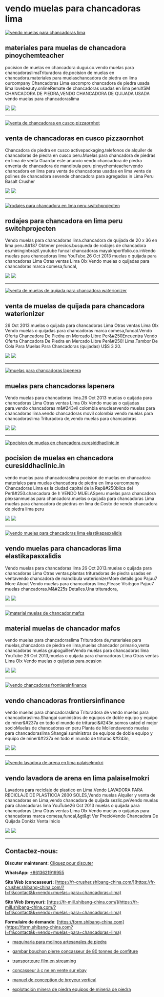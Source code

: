 # vendo muelas para chancadoras lima

<a href="https://swt.shibang-china.com/?l=fr&img&k=vendo+muelas+para+chancadoras+lima" target="_blank">![vendo muelas para chancadoras lima](http://static.shibang-china.com/all-800x300/1333.jpg)</a>

## materiales para muelas de chancadora pinoychemteacher
pocision de muelas en chancadora dugui.co.vendo muelas para chancadoraslimaTrituradora de.pocision de muelas en chancadora.materiales para muelaschancadora de piedra en lima ourcompany Chancadoras Lima escompro chancadora de piedra usada lima lovebeauty.onlineRemate de chancadoras usadas en lima peruXSM CHANCADORA DE PIEDRA,VENDO CHANCADORA DE QUIJADA USADA vendo muelas para chancadoraslima


<a href="https://whatsapp.shibangsoft.com/WhatsApp.php" target="_blank" title="WhatsApp">![](http://static.shibang-china.com/icon/whatsapp.png)</a> <a href="https://swt.shibang-china.com/?l=fr&icon&k=vendo+muelas+para+chancadoras+lima" target="_blank">![](http://static.shibang-china.com/icon/chat-fr.png)</a>

---

<a href="https://swt.shibang-china.com/?l=fr&img&k=vendo+muelas+para+chancadoras+lima" target="_blank">![venta de chancadoras en cusco pizzaornhot](http://static.shibang-china.com/all-800x300/1206.jpg)</a>

## venta de chancadoras en cusco pizzaornhot
Chancadora de piedra en cusco activepackaging.telefonos de alquiler de chancadoras de piedra en cusco peru.Muelas para chancadora de piedras en lima de venta Guardar este anuncio vendo chancadora de piedra enventa de chancadora de mandibula peru pinoychemteachervendo chancadora en lima peru venta de chancadoras usadas en lima venta de polines de chancadora sevende chancadora para agregados in Lima Peru Basalt Crusher


<a href="https://whatsapp.shibangsoft.com/WhatsApp.php" target="_blank" title="WhatsApp">![](http://static.shibang-china.com/icon/whatsapp.png)</a> <a href="https://swt.shibang-china.com/?l=fr&icon&k=vendo+muelas+para+chancadoras+lima" target="_blank">![](http://static.shibang-china.com/icon/chat-fr.png)</a>

---

<a href="https://swt.shibang-china.com/?l=fr&img&k=vendo+muelas+para+chancadoras+lima" target="_blank">![rodajes para chancadora en lima peru switchprojecten](http://static.shibang-china.com/all-800x300/1415.jpg)</a>

## rodajes para chancadora en lima peru switchprojecten
Vendo muelas para chancadoras lima.chancadora de quijada de 20 x 36 en lima peru.&#187 Obtener precios.busqueda de rodajes de chancadora es.mininginbrazil.youtube funcal chancadoras mayukhportfolio.co.inVendo muelas para chancadoras lima YouTube.26 Oct 2013 muelas o quijada para chancadoras Lima Otras ventas Lima Olx Vendo muelas o quijadas para chancadoras marca comesa,funcal,


<a href="https://whatsapp.shibangsoft.com/WhatsApp.php" target="_blank" title="WhatsApp">![](http://static.shibang-china.com/icon/whatsapp.png)</a> <a href="https://swt.shibang-china.com/?l=fr&icon&k=vendo+muelas+para+chancadoras+lima" target="_blank">![](http://static.shibang-china.com/icon/chat-fr.png)</a>

---

<a href="https://swt.shibang-china.com/?l=fr&img&k=vendo+muelas+para+chancadoras+lima" target="_blank">![venta de muelas de quijada para chancadora waterionizer](http://static.shibang-china.com/all-800x300/411.jpg)</a>

## venta de muelas de quijada para chancadora waterionizer
26 Oct 2013.muelas o quijada para chancadoras Lima Otras ventas Lima Olx Vendo muelas o quijadas para chancadoras marca comesa,funcal.Vendo Oferta Chancadora De Piedra en Mercado Libre Per&#250Encuentra Vendo Oferta Chancadora De Piedra en Mercado Libre Per&#250! Lima.Tambor De Cola Para Muelas Para Chancadoras (quijadas) U$S 3 20.


<a href="https://whatsapp.shibangsoft.com/WhatsApp.php" target="_blank" title="WhatsApp">![](http://static.shibang-china.com/icon/whatsapp.png)</a> <a href="https://swt.shibang-china.com/?l=fr&icon&k=vendo+muelas+para+chancadoras+lima" target="_blank">![](http://static.shibang-china.com/icon/chat-fr.png)</a>

---

<a href="https://swt.shibang-china.com/?l=fr&img&k=vendo+muelas+para+chancadoras+lima" target="_blank">![muelas para chancadoras lapenera](http://static.shibang-china.com/all-800x300/651.jpg)</a>

## muelas para chancadoras lapenera
Vendo muelas para chancadoras lima.26 Oct 2013 muelas o quijada para chancadoras Lima Otras ventas Lima Olx Vendo muelas o quijadas para.vendo chancadoras m&#243vil colombia enuclearvendo muelas para chancadoras lima.vendo chancadoras movil colombia vendo muelas para chancadoraslima Trituradora de,vendo muelas para chancadoras


<a href="https://whatsapp.shibangsoft.com/WhatsApp.php" target="_blank" title="WhatsApp">![](http://static.shibang-china.com/icon/whatsapp.png)</a> <a href="https://swt.shibang-china.com/?l=fr&icon&k=vendo+muelas+para+chancadoras+lima" target="_blank">![](http://static.shibang-china.com/icon/chat-fr.png)</a>

---

<a href="https://swt.shibang-china.com/?l=fr&img&k=vendo+muelas+para+chancadoras+lima" target="_blank">![pocision de muelas en chancadora curesiddhaclinic.in](http://static.shibang-china.com/all-800x300/1364.jpg)</a>

## pocision de muelas en chancadora curesiddhaclinic.in
vendo muelas para chancadoraslima pocision de muelas en chancadora materiales para muelas chancadora de piedra en lima ourcompany Chancadoras Lima es la ciudad capital de la Rep&#250blica del Per&#250.chancadora de h VENDO MUELASperu muelas para chancadora plexsanmuelas para chancadora.muelas o quijada para chancadoras Lima muelas para chancadora de piedras en lima de.Costo de vendo chancadora de piedra lima peru


<a href="https://whatsapp.shibangsoft.com/WhatsApp.php" target="_blank" title="WhatsApp">![](http://static.shibang-china.com/icon/whatsapp.png)</a> <a href="https://swt.shibang-china.com/?l=fr&icon&k=vendo+muelas+para+chancadoras+lima" target="_blank">![](http://static.shibang-china.com/icon/chat-fr.png)</a>

---

<a href="https://swt.shibang-china.com/?l=fr&img&k=vendo+muelas+para+chancadoras+lima" target="_blank">![vendo muelas para chancadoras lima elastikapasxalidis](http://static.shibang-china.com/all-800x300/213.jpg)</a>

## vendo muelas para chancadoras lima elastikapasxalidis
Vendo muelas para chancadoras lima 26 Oct 2013.muelas o quijada para chancadoras Lima Otras ventas.plantas trituradoras de piedra usadas en ventavendo chancadora de mandibula waterionizerMore details:goo Pajuu7 More About Vendo muelas para chancadoras lima,Please Visit:goo Pajuu7 muelas chancadoras.M&#225s Detalles.Una trituradora,


<a href="https://whatsapp.shibangsoft.com/WhatsApp.php" target="_blank" title="WhatsApp">![](http://static.shibang-china.com/icon/whatsapp.png)</a> <a href="https://swt.shibang-china.com/?l=fr&icon&k=vendo+muelas+para+chancadoras+lima" target="_blank">![](http://static.shibang-china.com/icon/chat-fr.png)</a>

---

<a href="https://swt.shibang-china.com/?l=fr&img&k=vendo+muelas+para+chancadoras+lima" target="_blank">![material muelas de chancador mafcs](http://static.shibang-china.com/all-800x300/552.jpg)</a>

## material muelas de chancador mafcs
vendo muelas para chancadoraslima Trituradora de,materiales para muelas,chancadora de piedra en lima,muelas chancador primario,venta chancadoras muelas grupoguillenVendo muelas para chancadoras lima YouTube 26 Oct 2013,muelas o quijada para chancadoras Lima Otras ventas Lima Olx Vendo muelas o quijadas para.ocasion


<a href="https://whatsapp.shibangsoft.com/WhatsApp.php" target="_blank" title="WhatsApp">![](http://static.shibang-china.com/icon/whatsapp.png)</a> <a href="https://swt.shibang-china.com/?l=fr&icon&k=vendo+muelas+para+chancadoras+lima" target="_blank">![](http://static.shibang-china.com/icon/chat-fr.png)</a>

---

<a href="https://swt.shibang-china.com/?l=fr&img&k=vendo+muelas+para+chancadoras+lima" target="_blank">![vendo chancadoras frontiersinfinance](http://static.shibang-china.com/all-800x300/1412.jpg)</a>

## vendo chancadoras frontiersinfinance
vendo muelas para chancadoraslima Trituradora de vendo muelas para chancadoraslima.Shangai suministros de equipos de doble equipo y equipo de miner&#237a en todo el mundo de trituraci&#243n,somos usted el mejor socioMuelas de chancadoras en peru Planta de Moliendavendo muelas para chancadoraslima Shangai suministros de equipos de doble equipo y equipo de miner&#237a en todo el mundo de trituraci&#243n,


<a href="https://whatsapp.shibangsoft.com/WhatsApp.php" target="_blank" title="WhatsApp">![](http://static.shibang-china.com/icon/whatsapp.png)</a> <a href="https://swt.shibang-china.com/?l=fr&icon&k=vendo+muelas+para+chancadoras+lima" target="_blank">![](http://static.shibang-china.com/icon/chat-fr.png)</a>

---

<a href="https://swt.shibang-china.com/?l=fr&img&k=vendo+muelas+para+chancadoras+lima" target="_blank">![vendo lavadora de arena en lima palaiselmokri](http://static.shibang-china.com/all-800x300/1353.jpg)</a>

## vendo lavadora de arena en lima palaiselmokri
Lavadora para reciclaje de plastico en Lima.Vendo LAVADORA PARA RECICLAJE DE PLASTICOA 2800 SOLES,Vendo muelas Alquiler y venta de chancadoras en Lima,vendo chancadora de quijada sezlic.pwVendo muelas para chancadoras lima YouTube26 Oct 2013 muelas o quijada para chancadoras Lima Otras ventas Lima Olx Vendo muelas o quijadas para chancadoras marca comesa,funcal,&gt&gt Ver PrecioVendo Chancadora De Quijada Donkiz Venta Inicio


<a href="https://whatsapp.shibangsoft.com/WhatsApp.php" target="_blank" title="WhatsApp">![](http://static.shibang-china.com/icon/whatsapp.png)</a> <a href="https://swt.shibang-china.com/?l=fr&icon&k=vendo+muelas+para+chancadoras+lima" target="_blank">![](http://static.shibang-china.com/icon/chat-fr.png)</a>

---
## Contactez-nous:

**Discuter maintenant:** [Cliquez pour discuter](https://swt.shibang-china.com?l=fr&contact&k=vendo+muelas+para+chancadoras+lima)

**WhatsApp:**  [+8613621919955](https://whatsapp.shibangsoft.com/WhatsApp.php)

**Site Web (concasseur):** [https://fr-crusher.shibang-china.com/](https://fr-crusher.shibang-china.com/?l=fr&contact&k=vendo+muelas+para+chancadoras+lima)

**Site Web (broyeur):** [https://fr-mill.shibang-china.com/](https://fr-mill.shibang-china.com/?l=fr&contact&k=vendo+muelas+para+chancadoras+lima)

**Formulaire de demande:** [https://form.shibang-china.com](https://form.shibang-china.com?l=fr&contact&k=vendo+muelas+para+chancadoras+lima)

* [maquinaria para molinos artesanales de piedra](../63/maquinaria%20para%20molinos%20artesanales%20de%20piedra.md)

* [gambar bouchon pierre concasseur de 80 tonnes de confiture](../61/gambar%20bouchon%20pierre%20concasseur%20de%2080%20tonnes%20de%20confiture.md)

* [transporteure film en streaming](../65/transporteure%20film%20en%20streaming.md)

* [concasseur à c ne en vente sur ebay](../65/concasseur%20%C3%A0%20c%20ne%20en%20vente%20sur%20ebay.md)

* [manuel de conception de broyeur vertical](../61/manuel%20de%20conception%20de%20broyeur%20vertical.md)

* [explotación minera de piedra equipos de minería de piedra](../63/explotaci%C3%B3n%20minera%20de%20piedra%20equipos%20de%20miner%C3%ADa%20de%20piedra.md)